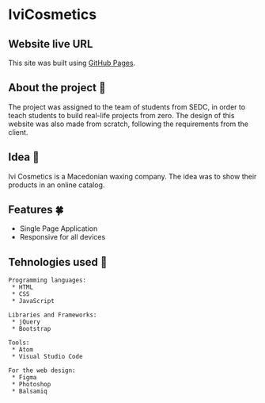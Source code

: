 # IviCosmetics

## Website live URL
This site was built using [GitHub Pages](https://sedc-codecademy.github.io/sp2020-cp07-cos/).

## About the project :bee: 
The project was assigned to the team of students from SEDC, in order to teach students to build real-life projects from zero. The design of this website was also made from scratch, following the requirements from the client. 

## Idea :blossom:
Ivi Cosmetics is a Macedonian waxing company. The idea was to show their products in an online catalog.

## Features :four_leaf_clover:
* Single Page Application
* Responsive for all devices

## Tehnologies used :honey_pot:
    Programming languages:
     * HTML
     * CSS
     * JavaScript
    
    Libraries and Frameworks:
     * jQuery
     * Bootstrap
     
    Tools:
     * Atom
     * Visual Studio Code
     
    For the web design:
     * Figma
     * Photoshop
     * Balsamiq
     

